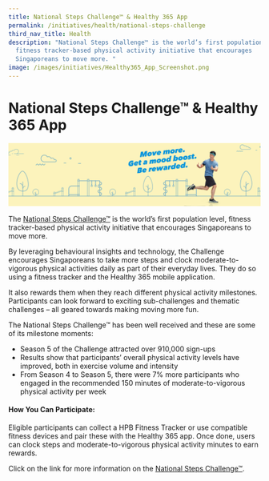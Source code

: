 ```yaml
---
title: National Steps Challenge™ & Healthy 365 App
permalink: /initiatives/health/national-steps-challenge
third_nav_title: Health
description: "National Steps Challenge™ is the world’s first population level,
  fitness tracker-based physical activity initiative that encourages
  Singaporeans to move more. "
image: /images/initiatives/Healthy365_App_Screenshot.png
---
```



# National Steps Challenge™ & Healthy 365 App

![Alt text for image on Isomer site](/images/initiatives/Healthy-365.jpg)

The [National Steps Challenge™](https://www.healthhub.sg/programmes/37/nsc) is the world’s first population level, fitness tracker-based physical activity initiative that encourages Singaporeans to move more. 

By leveraging behavioural insights and technology, the Challenge encourages Singaporeans to take more steps and clock moderate-to-vigorous physical activities daily as part of their everyday lives. They do so using a fitness tracker and the Healthy 365 mobile application.

It also rewards them when they reach different physical activity milestones. Participants can look forward to exciting sub-challenges and thematic challenges – all geared towards making moving more fun. 

The National Steps Challenge™ has been well received and these are some of its milestone moments:

* Season 5 of the Challenge attracted over 910,000 sign-ups
* Results show that participants’ overall physical activity levels have improved,  both in exercise volume and intensity
* From Season 4 to Season 5, there were 7% more participants who engaged in the recommended 150 minutes of moderate-to-vigorous physical activity per week

#### How You Can Participate:

Eligible participants can collect a HPB Fitness Tracker or use compatible fitness devices and pair these with the Healthy 365 app. Once done, users can clock steps and moderate-to-vigorous physical activity minutes to earn rewards. 

Click on the link for more information on the [National Steps Challenge™](https://www.healthhub.sg/programmes/37/nsc).